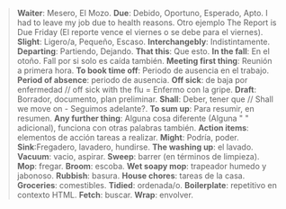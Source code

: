 >**Waiter**: Mesero, El Mozo.
>**Due**: Debido, Oportuno, Esperado, Apto. I had to leave my job due to health reasons. Otro ejemplo The Report is Due Friday (El reporte vence el viernes o se debe para el viernes).
>**Slight**: Ligero/a, Pequeño, Escaso.
>**Interchangebly**: Indistintamente.
>**Departing**: Partiendo, Dejando.
>**That this**: Que esto.
>**In the fall**: En el otoño. Fall por si solo es caída también.
>**Meeting first thing**: Reunión a primera hora.
>**To book time off**: Periodo de ausencia en el trabajo.
>**Period of absence**: periodo de ausencia.
>**Off sick**: de baja por enfermedad // off sick with the flu = Enfermo con la gripe.
>**Draft**: Borrador, documento, plan preliminar.
>**Shall**: Deber, tener que // Shall we move on - Seguimos adelante?.
>**To sum up**: Para resumir, en resumen.
>**Any further thing**: Alguna cosa diferente (Alguna " " adicional), funciona con otras palabras también.
>**Action items**: elementos de acción tareas a realizar.
>**Might**: Podría, poder.
>**Sink**:Fregadero, lavadero, hundirse.
>**The washing up**: el lavado.
>**Vacuum**: vacio, aspirar.
>**Sweep**: barrer (en términos de limpieza).
>**Mop**: fregar.
>**Broom**: escoba.
>**Wet soapy mop**: trapeador humedo y jabonoso.
>**Rubbish**: basura.
>**House chores**: tareas de la casa.
>**Groceries**: comestibles.
>**Tidied**: ordenada/o.
>**Boilerplate**: repetitivo en contexto HTML.
>**Fetch**: buscar.
>**Wrap**: envolver.
